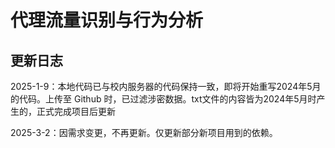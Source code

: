 # 代理流量识别与行为分析

## 更新日志

2025-1-9：本地代码已与校内服务器的代码保持一致，即将开始重写2024年5月的代码。上传至 Github 时，已过滤涉密数据。txt文件的内容皆为2024年5月时产生的，正式完成项目后更新

2025-3-2：因需求变更，不再更新。仅更新部分新项目用到的依赖。